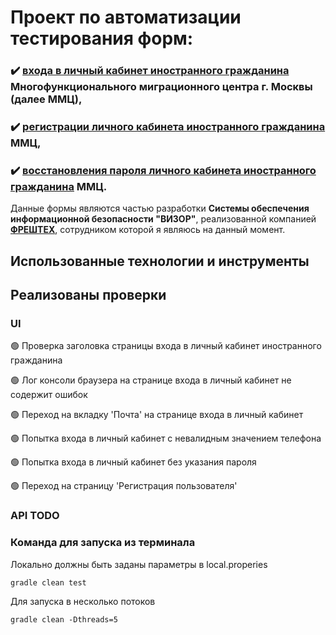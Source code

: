 # Проект по автоматизации тестирования форм:

### :heavy_check_mark: [входа в личный кабинет иностранного гражданина](https://mmc.mos.ru/client-office/security/auth-rvg/login?2&service=http://mmc.mos.ru/client-office/auth/signin-cas) Многофункционального миграционного центра г. Москвы (далее ММЦ),

### :heavy_check_mark: [регистрации личного кабинета иностранного гражданина](https://mmc.mos.ru/client-office/security/lk/register?service=http://mmc.mos.ru/client-office/auth/signin-cas) ММЦ,

### :heavy_check_mark: [восстановления пароля личного кабинета иностранного гражданина](https://mmc.mos.ru/client-office/security/auth-rvg/recovery-password?1&service=http://mmc.mos.ru/client-office/auth/signin-cas) ММЦ.

Данные формы являются частью разработки **Системы обеспечения информационной безопасности "ВИЗОР"**, реализованной компанией **[ФРЕШТЕХ](http://visor.frte.ru/)**, сотрудником которой я являюсь на данный момент.

## Использованные технологии и инструменты


## Реализованы проверки

### UI
:green_circle: Проверка заголовка страницы входа в личный кабинет иностранного гражданина

:green_circle: Лог консоли браузера на странице входа в личный кабинет не содержит ошибок

:green_circle: Переход на вкладку 'Почта' на странице входа в личный кабинет

:green_circle: Попытка входа в личный кабинет с невалидным значением телефона

:green_circle: Попытка входа в личный кабинет без указания пароля

:green_circle: Переход на страницу 'Регистрация пользователя'

### API TODO

### Команда для запуска из терминала

Локально должны быть заданы параметры в local.properies
```
gradle clean test
```
Для запуска в несколько потоков
```
gradle clean -Dthreads=5
```
